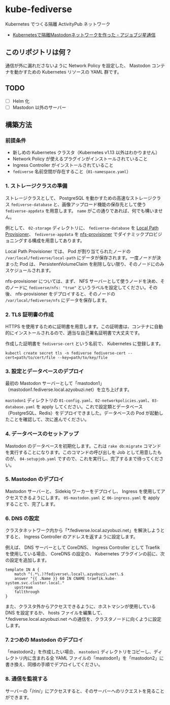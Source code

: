 # kube-fediverse
Kubernetes でつくる隔離 ActivityPub ネットワーク

- [Kubernetesで隔離Mastodonネットワークを作った - アジョブジ星通信](https://azyobuzin.hatenablog.com/entry/2019/03/21/024504)

## このリポジトリは何？
通信が外に漏れださないように Network Policy を設定した、 Mastodon コンテナを動かすための Kubernetes リソースの YAML 群です。

## TODO
- [ ] Helm 化
- [ ] Mastodon 以外のサーバー

## 構築方法
### 前提条件
- 新しめの Kubernetes クラスタ（Kubernetes v1.13 以外はわかりません）
- Network Policy が使えるプラグインがインストールされていること
- Ingress Controller がインストールされていること
- `fediverse` 名前空間が存在すること（`01-namespace.yaml`）

### 1. ストレージクラスの準備
ストレージクラスとして、 PostgreSQL を動かすための高速なストレージクラス `fediverse-database` と、画像アップロード機能の保存先として使う `fediverse-appdata` を用意します。 `name` がこの通りであれば、何でも構いません。

例として、 `02-storage` ディレクトリに、 `fediverse-database` を [Local Path Provisioner](https://github.com/rancher/local-path-provisioner)、 `fediverse-appdata` を [nfs-provisioner](https://github.com/kubernetes-incubator/external-storage/tree/nfs-provisioner-v2.2.1-k8s1.12/nfs) でダイナミックプロビジョニングする構成を用意してあります。

Local Path Provisioner では、 Pod が割り当てられたノードの `/var/local/fediverse/local-path` にデータが保存されます。一度ノードが決まった Pod は、 PersistentVolumeClaim を削除しない限り、そのノードにのみスケジュールされます。

nfs-provisioner については、まず、 NFS サーバーとして使うノードを決め、そのノードに `fediverse/nfs: "true"` というラベルを設定してください。その後、 nfs-provisioner をデプロイすると、そのノードの `/var/local/fediverse/nfs` にデータを保存します。

### 2. TLS 証明書の作成
HTTPS を使用するために証明書を用意します。この証明書は、コンテナに自動的にインストールされるので、適当な自己署名証明書で大丈夫です。

作成した証明書を `fediverse-cert` という名前で、 Kubernetes に登録します。

```
kubectl create secret tls -n fediverse fediverse-cert --cert=path/to/cert/file --key=path/to/key/file
```

### 3. 設定とデータベースのデプロイ
最初の Mastodon サーバーとして「mastodon1」（mastodon1.fediverse.local.azyobuzi.net）を立ち上げます。

`mastodon1` ディレクトリの `01-config.yaml`、`02-networkpolicies.yaml`、`03-database.yaml` を apply してください。これで設定類とデータベース（PostgreSQL、Redis）をデプロイできました。データベースの Pod が起動したことを確認して、次に進んでください。

### 4. データベースのセットアップ
Mastodon のデータベースを初期化します。これは `rake db:migrate` コマンドを実行することになります。このコマンドの呼び出しを Job として用意したものが、 `04-setupjob.yaml` ですので、これを実行し、完了するまで待ってください。

### 5. Mastodon のデプロイ
Mastodon サーバーと、 Sidekiq ワーカーをデプロイし、 Ingress を使用してアクセスできるようにします。 `05-mastodon.yaml` と `06-ingress.yaml` を apply することで、完了します。

### 6. DNS の設定
クラスタネットワーク内から「*.fediverse.local.azyobuzi.net」を解決しようとすると、 Ingress Controller のアドレスを返すように設定します。

例えば、 DNS サーバーとして CoreDNS、 Ingress Controller として Traefik を使用している場合、 CoreDNS の設定の、 Kubernetes プラグインの前に、次の設定を追加します。

```
template IN A {
    match ^(.*\.)?fediverse\.local\.azyobuzi\.net\.$
    answer "{{ .Name }} 60 IN CNAME traefik.kube-system.svc.cluster.local."
    upstream
    fallthrough
}
```

また、クラスタ外からアクセスできるように、ホストマシンが使用している DNS を設定するか、 hosts ファイルを編集して、 *.fediverse.local.azyobuzi.net への通信を、クラスタノードに向くように設定します。

### 7. 2つめの Mastodon のデプロイ
「mastodon2」を作成したい場合、 `mastodon1` ディレクトリをコピーし、ディレクトリ内に含まれる全 YAML ファイルの「mastodon1」を「mastodon2」に書き換え、同様の手順でデプロイしてください。

### 8. 通信を監視する
サーバーの「/rin/」にアクセスすると、そのサーバーへのリクエストを見ることができます。
